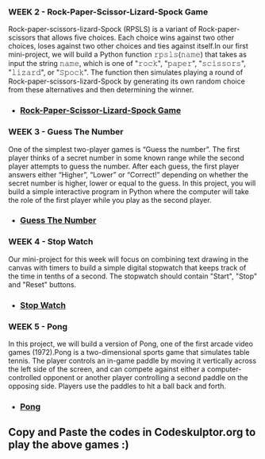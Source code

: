 ### WEEK 2 - Rock-Paper-Scissor-Lizard-Spock Game

<p align="left">
Rock-paper-scissors-lizard-Spock (RPSLS) is a variant of Rock-paper-scissors that allows five choices. Each choice wins against two other choices, loses against two other choices and ties against itself.In our first mini-project, we will build a Python function 𝚛𝚙𝚜𝚕𝚜(𝚗𝚊𝚖𝚎) that takes as input the string 𝚗𝚊𝚖𝚎, which is one of "𝚛𝚘𝚌𝚔", "𝚙𝚊𝚙𝚎𝚛", "𝚜𝚌𝚒𝚜𝚜𝚘𝚛𝚜", "𝚕𝚒𝚣𝚊𝚛𝚍", or "𝚂𝚙𝚘𝚌𝚔". The function then simulates playing a round of Rock-paper-scissors-lizard-Spock by generating its own random choice from these alternatives and then determining the winner.
</p>

*  ### [Rock-Paper-Scissor-Lizard-Spock Game](https://github.com/Arun44/Fundamentals-Of-Computing-Specialization/blob/master/Course1/Week2/Rock-Paper-Scissors-Lizard-Spock.py)

### WEEK 3 - Guess The Number

<p align="left">
One of the simplest two-player games is “Guess the number”. The first player thinks of a secret number in some known range while the second player attempts to guess the number. After each guess, the first player answers either “Higher”, “Lower” or “Correct!” depending on whether the secret number is higher, lower or equal to the guess. In this project, you will build a simple interactive program in Python where the computer will take the role of the first player while you play as the second player.
</p>

* ### [Guess The Number](https://github.com/Arun44/Fundamentals-Of-Computing-Specialization/blob/master/Course1/Week3/Guess-The-Number.py)

### WEEK 4 - Stop Watch

<p align="left">
Our mini-project for this week will focus on combining text drawing in the canvas with timers to build a simple digital stopwatch that keeps track of the time in tenths of a second. The stopwatch should contain "Start", "Stop" and "Reset" buttons.
</p>

* ### [Stop Watch](https://github.com/Arun44/Fundamentals-Of-Computing-Specialization/blob/master/Course1/Week4/Stop-Watch.py)

### WEEK 5 - Pong

<p align="left">
In this project, we will build a version of Pong, one of the first arcade video games (1972).Pong is a two-dimensional sports game that simulates table tennis. The player controls an in-game paddle by moving it vertically across the left side of the screen, and can compete against either a computer-controlled opponent or another player controlling a second paddle on the opposing side. Players use the paddles to hit a ball back and forth. 
</p>

* ### [Pong](https://github.com/Arun44/Fundamentals-Of-Computing-Specialization/blob/master/Course1/Week5/Pong.py)

## Copy and Paste the codes in Codeskulptor.org to play the above games :)
